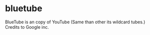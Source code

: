 # bluetube
BlueTube is an copy of YouTube (Same than other its wildcard tubes.) Credits to Google inc.
